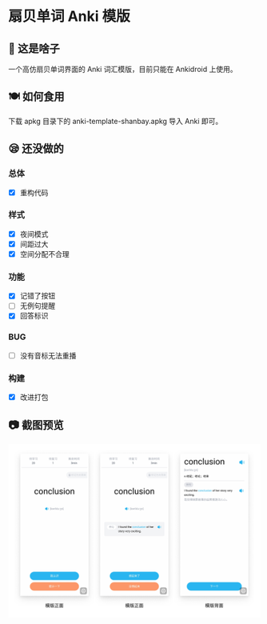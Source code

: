 # 扇贝单词 Anki 模版

## 📃 这是啥子

一个高仿扇贝单词界面的 Anki 词汇模版，目前只能在 Ankidroid 上使用。

## 🍽 如何食用

下载 apkg 目录下的 anki-template-shanbay.apkg 导入 Anki 即可。

## 😪 还没做的

### 总体

- [x] 重构代码

### 样式

- [x] 夜间模式
- [x] 间距过大
- [x] 空间分配不合理

### 功能

- [x] 记错了按钮
- [ ] 无例句提醒
- [x] 回答标识

### BUG

- [ ] 没有音标无法重播

### 构建

- [x] 改进打包

## 📷 截图预览

![screenshots](./screenshots/screenshots.jpg)